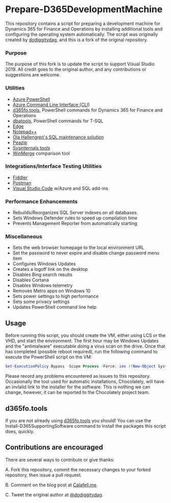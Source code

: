 # Prepare-D365DevelopmentMachine
This repository contains a script for preparing a development machine for Dynamics 365 for Finance and Operations by installing additional tools and configuring the operating system automatically. The script was originally created by [dodiggitydag](https://github.com/dodiggitydag), and this is a fork of the original repository.

### Purpose
The purpose of this fork is to update the script to support Visual Studio 2019. All credit goes to the original author, and any contributions or suggestions are welcome.

### Utilities
*	[Azure PowerShell](https://docs.microsoft.com/en-us/powershell/azure/overview?view=azurermps-6.11.0)
*	[Azure Command Line Interface (CLI)](https://docs.microsoft.com/en-us/cli/azure/get-started-with-azure-cli?view=azure-cli-latest)
*	[d365fo.tools](https://github.com/d365collaborative/d365fo.tools), PowerShell commands for Dynamics 365 for Finance and Operations
*	[dbatools](https://dbatools.io/), PowerShell commands for T-SQL
*	[Edge](https://www.microsoft.com/en-us/edge)
*	[Notepad++](https://notepad-plus-plus.org/)
*	[Ola Hallengren's SQL maintenance solution](https://ola.hallengren.com/)
*	[Peazip](http://www.peazip.org/)
*	[Sysinternals tools](https://docs.microsoft.com/en-us/sysinternals/)
*	[WinMerge](http://winmerge.org/) comparison tool

### Integrations/Interface Testing Utilities
*	[Fiddler](https://www.telerik.com/fiddler)
*	[Postman](https://www.getpostman.com/)
*	[Visual Studio Code](https://code.visualstudio.com/) w/Azure and SQL add-ins

### Performance Enhancements
* Rebuilds/Reorganizes SQL Server indexes on all databases
* Sets Windows Defender rules to speed up compilation time
* Prevents Management Reporter from automatically starting

### Miscellaneous
* Sets the web browser homepage to the local environment URL
* Set the password to never expire and disable change password menu item
* Configures Windows Updates
* Creates a logoff link on the desktop
* Disables Bing search results
* Disables Cortana
* Disables Windows telemetry
* Removes Metro apps on Windows 10
* Sets power settings to high performance
* Sets some privacy settings
* Updates PowerShell command line help

## Usage
Before running this script, you should create the VM, either using LCS or the VHD, and start the environment.  The first hour may be Windows Updates and the "antimalware" executable doing a virus scan on the drive.  Once that has completed (possible reboot required), run the following command to execute the PowerShell script on the VM:

```powershell
Set-ExecutionPolicy Bypass -Scope Process -Force; iex ((New-Object System.Net.WebClient).DownloadString('https://raw.githubusercontent.com/juliomutley/D365FO-Prepare-D365DevelopmentMachine/master/Prepare-D365DevelopmentMachine.ps1'))
```
Please record any problems encountered as issues to this repository.  Occasionally the tool used for automatic installations, Chocolately, will have an invlalid link to the installer for the software.  This is nothing we can change, however, it can be reported to the Chocolately project team.

## d365fo.tools
If you are not already using [d365fo.tools](https://github.com/d365collaborative/d365fo.tools) you should!  You can use the Install-D365SupportingSoftware command to install the packages this script does, quickly.

## Contributions are encouraged
There are several ways to contribute or give thanks:

A. Fork this repository, commit the necessary changes to your forked repository, then issue a pull request.

B. Comment on the blog post at [Calafell.me](http://calafell.me/automatically-prepare-a-development-vm-for-microsoft-dynamics-365-for-finance-and-operations/).

C. Tweet the original author at [@dodiggitydag](https://twitter.com/dodiggitydag).
